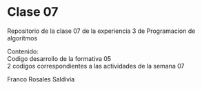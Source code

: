 # Clase 07
Repositorio de la clase 07 de la experiencia 3 de Programacion de algoritmos

Contenido:  
Codigo desarrollo de la formativa 05  
2 codigos correspondientes a las actividades de la semana 07
  
Franco Rosales Saldivia

